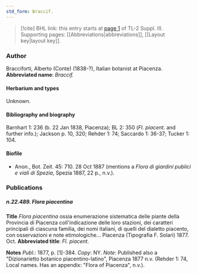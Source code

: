 ```yaml
---
std_form: Braccif.
---
```


> [!cite] BHL link: this entry starts at [page 1](https://www.biodiversitylibrary.org/page/33266308) of TL-2 Suppl. III.
> Supporting pages: [[Abbreviations|abbreviations]], [[Layout key|layout key]].

### Author

Bracciforti, Alberto (Conte) (1838-?), Italian botanist at Piacenza. 
**Abbreviated name**: *Braccif.*

#### Herbarium and types

Unknown.

#### Bibliography and biography

Barnhart 1: 236 (b. 22 Jan 1838, Piacenza); BL 2: 350 (*Fl. piacent.* and further info.); Jackson p. 10, 320; Rehder 1: 74; Saccardo 1: 36-37; Tucker 1: 104.

#### Biofile

- Anon., Bot. Zeit. 45: 710. 28 Oct 1887 (mentions a *Flora di giardini publici e viali di Spezia*, Spezia 1887, 22 p., n.v.).

### Publications

##### n.22.489. Flora piacentina

**Title**
*Flora piacentina* ossia enumerazione sistematica delle piante della Provincia di Piacenza coll'indicazione delle loro stazioni, dei caratteri principali di ciascuna familia, dei nomi italiani, di quelli del dialetto piacento, con osservazioni e note etimologiche... Piacenza (Tipografia F. Solari) 1877. Oct.
**Abbreviated title**: *Fl. piacent.*

**Notes**
*Publ*.: 1877, p. \[1\]-384. *Copy*: NY.
*Note*: Published also a "Dizionarietto botanico piacentino-latino", Piacenza 1877 n.v. (Rehder 1: 74, Local names. Has an appendix: "Flora of Piacenza", n.v.).

